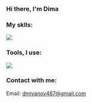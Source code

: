### Hi there, I'm Dima


### My sklls:
<p align="left">
  <a href="https://skillicons.dev">
    <img src="https://skillicons.dev/icons?i=java,hibernate,spring,mysql,postgres" />
  </a>
</p>

### Tools, I use:
<p align="left">
  <a href="https://skillicons.dev">
    <img src="https://skillicons.dev/icons?i=idea,docker" />
  </a>
</p>

### Contact with me:

Email: dmivanov487@gmail.com<br/>

